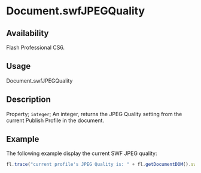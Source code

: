 # Document.swfJPEGQuality

## Availability

Flash Professional CS6.

## Usage

Document.swfJPEGQuality

## Description

Property; `integer`; An integer, returns the JPEG Quality setting from the current Publish Profile in the document.

## Example

The following example display the current SWF JPEG quality:

```javascript
fl.trace("current profile's JPEG Quality is: " + fl.getDocumentDOM().swfJPEGQuality);
```
